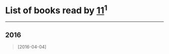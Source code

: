 # List of books read by [11](https://plus.google.com/111395744915142981290)<sup>1</sup>
---

## 2016

> [2016-04-04] 



